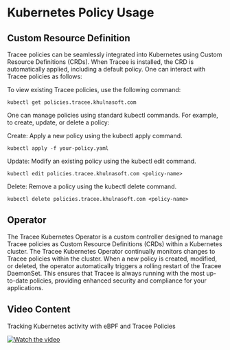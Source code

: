 # Kubernetes Policy Usage

## Custom Resource Definition

Tracee policies can be seamlessly integrated into Kubernetes using Custom Resource Definitions (CRDs). When Tracee is installed, the CRD is automatically applied, including a default policy. One can interact with Tracee policies as follows:

To view existing Tracee policies, use the following command:

```shell
kubectl get policies.tracee.khulnasoft.com
```

One can manage policies using standard kubectl commands. For example, to create, update, or delete a policy:

Create: Apply a new policy using the kubectl apply command.

```shell
kubectl apply -f your-policy.yaml
```

Update: Modify an existing policy using the kubectl edit command.

```shell
kubectl edit policies.tracee.khulnasoft.com <policy-name>
```

Delete: Remove a policy using the kubectl delete command.

```shell
kubectl delete policies.tracee.khulnasoft.com <policy-name>
```

## Operator

The Tracee Kubernetes Operator is a custom controller designed to manage Tracee policies as Custom Resource Definitions (CRDs) within a Kubernetes cluster. The Tracee Kubernetes Operator continually monitors changes to Tracee policies within the cluster. When a new policy is created, modified, or deleted, the operator automatically triggers a rolling restart of the Tracee DaemonSet. This ensures that Tracee is always running with the most up-to-date policies, providing enhanced security and compliance for your applications.

## Video Content 

 Tracking Kubernetes activity with eBPF and Tracee Policies 

 [![Watch the video](../../../images/traceepolicies.png)](https://youtu.be/VneWxs9Jpu0?si=eAnRDJVZShhg_td0)
